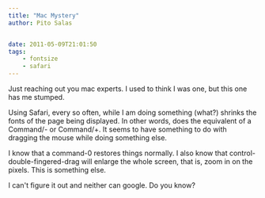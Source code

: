 ```yaml
---
title: "Mac Mystery"
author: Pito Salas


date: 2011-05-09T21:01:50
tags:
    - fontsize
    - safari
---
```




Just reaching out you mac experts. I used to think I was one, but this one has
me stumped.

Using Safari, every so often, while I am doing something (what?) shrinks the
fonts of the page being displayed. In other words, does the equivalent of a
Command/- or Command/+. It seems to have something to do with dragging the
mouse while doing something else.

I know that a command-0 restores things normally. I also know that control-
double-fingered-drag will enlarge the whole screen, that is, zoom in on the
pixels. This is something else.

I can't figure it out and neither can google. Do you know?


